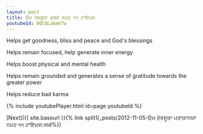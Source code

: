 ```yaml
---
layout: post
title: ਓਮ ਦੇਵਸੂਰਾ ਗੁਰਵੇ ਨਮਹ ੧੧ ਟਾਇਮਸ
youtubeId: BQCQLo6mV7w
---
```

 
 
Helps get goodness, bliss and peace and God's blessings
 
Helps remain focused, help generate inner energy 
 
Helps boost physical and mental health 
 
Helps remain grounded and generates a sense of gratitude towards the greater power 
 
Helps reduce bad karma
 
 
 
 


{% include youtubePlayer.html id=page.youtubeId %}
 
[Next]({{ site.baseurl }}{% link  split1/_posts/2012-11-05-ਓਮ ਦੇਵਸੂਰਾ ਪਰਾਯਾਨਯਾ ਨਮਹ ੧੧ ਟਾਇਮਸ.md%})
 
